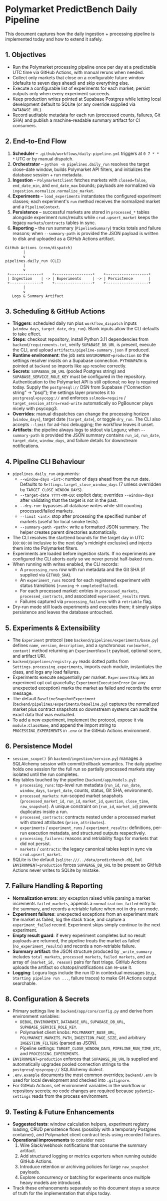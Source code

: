 # Polymarket PredictBench Daily Pipeline

This document captures how the daily ingestion + processing pipeline is implemented today and how to extend it safely.

## 1. Objectives
- Run the Polymarket processing pipeline once per day at a predictable UTC time via GitHub Actions, with manual reruns when needed.
- Collect only markets that close on a configurable future window (defaults to seven days ahead) and skip everything else.
- Execute a configurable list of experiments for each market; persist outputs only when every experiment succeeds.
- Keep production writes pointed at Supabase Postgres while letting local development default to SQLite (or any override supplied via `DATABASE_URL`).
- Record auditable metadata for each run (processed counts, failures, Git SHA) and publish a machine-readable summary artifact for CI consumers.

## 2. End-to-End Flow
1. **Scheduler** – `.github/workflows/daily-pipeline.yml` triggers at `0 7 * * *` UTC or by manual dispatch.
2. **Orchestrator** – `python -m pipelines.daily_run` resolves the target close-date window, builds Polymarket API filters, and initializes the database session + run metadata.
3. **Ingestion** – `PolymarketClient` fetches markets with `closed=false`, `end_date_min`, and `end_date_max` bounds; payloads are normalized via `ingestion.normalize.normalize_market`.
4. **Experiments** – `load_experiments` instantiates the configured experiment classes; each experiment's `run` method receives the normalized market and a `PipelineContext`.
5. **Persistence** – successful markets are stored in `processed_*` tables alongside experiment runs/results while `crud.upsert_market` keeps the legacy `markets`/`contracts` tables in sync.
6. **Reporting** – the run summary (`PipelineSummary`) tracks totals and failure reasons; when `--summary-path` is provided the JSON payload is written to disk and uploaded as a GitHub Actions artifact.

```
GitHub Actions (cron/dispatch)
        |
        v
pipelines.daily_run (CLI)
        |
        v
 +--------------+    +-----------------+    +-------------------+
 | Ingestion    | -> | Experiments     | -> | Persistence       |
 +--------------+    +-----------------+    +-------------------+
        |
        v
   Logs & Summary Artifact
```

## 3. Scheduling & GitHub Actions
- **Triggers**: scheduled daily run plus `workflow_dispatch` inputs (`window_days`, `target_date`, `dry_run`). Blank inputs allow the CLI defaults to take effect.
- **Steps**: checkout repository, install Python 3.11 dependencies from `backend/requirements.txt`, verify `SUPABASE_DB_URL` is present, execute the CLI, and upload `artifacts/pipeline-summary.json` if produced.
- **Runtime environment**: the job sets `ENVIRONMENT=production` so the settings resolver insists on a Supabase connection. `PYTHONPATH` is pointed at `backend` so imports like `app` resolve correctly.
- **Secrets**: `SUPABASE_DB_URL` (pooled Postgres string) and `SUPABASE_SERVICE_ROLE_KEY` must be configured in the repository. Authentication to the Polymarket API is still optional; no key is required today. Supply the `postgresql://` DSN from Supabase (“Connection string” → “psql”); the settings layer promotes it to `postgresql+psycopg://` and enforces `sslmode=require` / `target_session_attrs=read-write` automatically so PgBouncer plays nicely with psycopg3.
- **Overrides**: manual dispatches can change the processing horizon (`window_days`), target date (`target_date`), or toggle `dry_run`. The CLI also accepts `--limit` for ad-hoc debugging; the workflow leaves it unset.
- **Artifacts**: the pipeline always logs to stdout via Loguru; when `--summary-path` is provided the JSON summary contains `run_id`, `run_date`, `target_date`, `window_days`, and failure details for downstream notifications.

## 4. Pipeline CLI Behaviour
- `pipelines.daily_run` arguments:
  - `--window-days <int>`: number of days ahead from the run date. Defaults to `Settings.target_close_window_days` (7 unless overridden by `TARGET_CLOSE_WINDOW_DAYS`).
  - `--target-date YYYY-MM-DD`: explicit date; overrides `--window-days` after validating that the target is not in the past.
  - `--dry-run`: bypasses all database writes while still counting processed/failed markets.
  - `--limit <int>`: stop after processing the specified number of markets (useful for local smoke tests).
  - `--summary-path <path>`: write a formatted JSON summary. The helper creates parent directories automatically.
- The CLI resolves the start/end bounds for the target day in UTC (`00:00:00` inclusive to the next day's midnight exclusive) and injects them into the Polymarket filters.
- Experiments are loaded before ingestion starts. If no experiments are configured the CLI aborts early so we never persist half-baked runs.
- When running with writes enabled, the CLI records:
  - A `processing_runs` row with run metadata and the Git SHA (if supplied via `GITHUB_SHA`).
  - An `experiment_runs` record for each registered experiment with status transitions (`running` → `completed`/`failed`).
  - For each processed market: entries in `processed_markets`, `processed_contracts`, and associated `experiment_results` rows.
  - Failures captured via `processing_failures` with a `retriable` flag.
- Dry-run mode still loads experiments and executes them; it simply skips persistence and leaves the database untouched.

## 5. Experiments & Extensibility
- The `Experiment` protocol (see `backend/pipelines/experiments/base.py`) defines `name`, `version`, `description`, and a synchronous `run(market, context)` method returning an `ExperimentResult` payload, optional score, and artifact URI.
- `backend/pipelines/registry.py` reads dotted paths from `Settings.processing_experiments`, imports each module, instantiates the class, and logs any load failures.
- Experiments execute sequentially per market. `ExperimentSkip` lets an experiment opt out gracefully; `ExperimentExecutionError` (or any unexpected exception) marks the market as failed and records the error message.
- The default `BaselineSnapshotExperiment` (`backend/pipelines/experiments/baseline.py`) captures the normalized market plus contract snapshots so downstream systems can audit the exact data that was evaluated.
- To add a new experiment, implement the protocol, expose it via `module:ClassName`, and append the import string to `PROCESSING_EXPERIMENTS` in `.env` or the GitHub Actions environment.

## 6. Persistence Model
- `session_scope()` (in `backend/ingestion/service.py`) manages a SQLAlchemy session with commit/rollback semantics. The daily pipeline holds one session for the full run so partially processed markets stay isolated until the run completes.
- Key tables touched by the pipeline (`backend/app/models.py`):
  - `processing_runs`: top-level run metadata (`run_id`, `run_date`, `window_days`, `target_date`, counts, status, Git SHA, environment).
  - `processed_markets`: run-scoped market snapshots (`processed_market_id`, `run_id`, `market_id`, `question`, `close_time`, `raw_snapshot`). A unique constraint on (`run_id`, `market_id`) prevents duplicates inside a run.
  - `processed_contracts`: contracts nested under a processed market with stored attributes (`price`, `attributes`).
  - `experiments` / `experiment_runs` / `experiment_results`: definitions, per-run execution metadata, and structured outputs respectively.
  - `processing_failures`: reasons and retriability flags for markets that did not persist.
  - `markets` / `contracts`: the legacy canonical tables kept in sync via `crud.upsert_market`.
- SQLite is the default (`sqlite:///../data/predictbench.db`), but `ENVIRONMENT=production` forces `SUPABASE_DB_URL` to be present so GitHub Actions never writes to SQLite by mistake.

## 7. Failure Handling & Reporting
- **Normalization errors**: any exception raised while parsing a market increments `failed_markets`, appends a `normalization_failed` entry to the summary, and records a retriable failure when not in dry-run mode.
- **Experiment failures**: unexpected exceptions from an experiment mark the market as failed, log the stack trace, and capture a `experiment_failed` record. Experiment skips simply continue to the next experiment.
- **Empty result guard**: if every experiment completes but no result payloads are returned, the pipeline treats the market as failed (`no_experiment_results`) and records a non-retriable failure.
- **Summary artifact**: the JSON structure produced by `_write_summary` includes `total_markets`, `processed_markets`, `failed_markets`, and an array of `{market_id, reason}` pairs for fast triage. GitHub Actions uploads the artifact so chatops/notifications can re-use it.
- **Logging**: Loguru logs include the run ID in contextual messages (e.g., `Starting pipeline run ...`, failure traces) to make GH Actions output searchable.

## 8. Configuration & Secrets
- Primary settings live in `backend/app/core/config.py` and derive from environment variables:
  - `DEBUG`, `ENVIRONMENT`, `DATABASE_URL`, `SUPABASE_DB_URL`, `SUPABASE_SERVICE_ROLE_KEY`.
  - Polymarket client knobs: `POLYMARKET_BASE_URL`, `POLYMARKET_MARKETS_PATH`, `INGESTION_PAGE_SIZE`, and arbitrary `INGESTION_FILTERS` (parsed as JSON).
  - Pipeline settings: `TARGET_CLOSE_WINDOW_DAYS`, `PIPELINE_RUN_TIME_UTC`, and `PROCESSING_EXPERIMENTS`.
- `ENVIRONMENT=production` enforces that `SUPABASE_DB_URL` is supplied and automatically upgrades pooled connection strings to the `postgresql+psycopg://` SQLAlchemy dialect.
- `.env.example` documents the most common overrides; `backend/.env` is used for local development and checked into `.gitignore`.
- For GitHub Actions, set environment variables in the workflow or repository secrets; no code changes are required because `pydantic-settings` reads from the process environment.

## 9. Testing & Future Enhancements
- **Suggested tests**: window calculation helpers, experiment registry loading, CRUD persistence flows (possibly with a temporary Postgres container), and Polymarket client contract tests using recorded fixtures.
- **Operational improvements** to consider next:
  1. Wire Slack/webhook notifications that consume the summary artifact.
  2. Add structured logging or metrics exporters when running outside GitHub Actions.
  3. Introduce retention or archiving policies for large `raw_snapshot` payloads.
  4. Explore concurrency or batching for experiments once multiple heavy models are introduced.
- Track these enhancements separately so this document stays a source of truth for the implementation that ships today.

